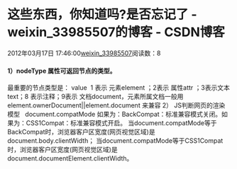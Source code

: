 # 这些东西，你知道吗?是否忘记了 - weixin_33985507的博客 - CSDN博客
2012年03月17日 17:46:00[weixin_33985507](https://me.csdn.net/weixin_33985507)阅读数：8
#### 1）nodeType 属性可返回节点的类型。
最重要的节点类型是：
value  1 表示 元素element ；2表示 属性attr ；3表示文本text；8 表示注释；9表示 文档document，元素所属文档一般用element.ownerDocument||element.document 来兼容
2） JS判断网页的渲染模型   document.compatMode
如果为：BackCompat：标准兼容模式关闭。如果为：CSS1Compat：标准兼容模式开启。
当document.compatMode等于BackCompat时，浏览器客户区宽度(网页视觉区域)是document.body.clientWidth；
当document.compatMode等于CSS1Compat时，浏览器客户区宽度(网页视觉区域)是document.documentElement.clientWidth。

